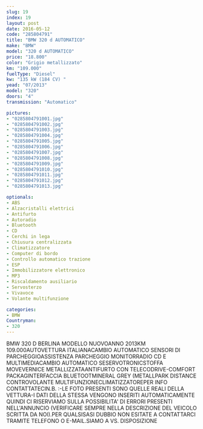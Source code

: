 ```yaml
---
slug: 19
index: 19
layout: post
date: 2016-05-12
code: "285804791"
title: "BMW 320 d AUTOMATICO"
make: "BMW"
model: "320 d AUTOMATICO"
price: "18.800"
color: "Grigio metallizzato"
km: "109.000"
fuelType: "Diesel"
kw: "135 kW (184 CV) "
yead: "07/2013"
model: "320"
doors: "4"
transmission: "Automatico"

pictures:
- "0285804791001.jpg"
- "0285804791002.jpg"
- "0285804791003.jpg"
- "0285804791004.jpg"
- "0285804791005.jpg"
- "0285804791006.jpg"
- "0285804791007.jpg"
- "0285804791008.jpg"
- "0285804791009.jpg"
- "0285804791010.jpg"
- "0285804791011.jpg"
- "0285804791012.jpg"
- "0285804791013.jpg"

optionals:
- ABS
- Alzacristalli elettrici
- Antifurto
- Autoradio
- Bluetooth
- CD
- Cerchi in lega
- Chiusura centralizzata
- Climatizzatore
- Computer di bordo
- Controllo automatico trazione
- ESP
- Immobilizzatore elettronico
- MP3
- Riscaldamento ausiliario
- Servosterzo
- Vivavoce
- Volante multifunzione

categories:
- BMW
Countryman:
- 320
---
```

BMW 320 D BERLINA MODELLO NUOVOANNO 2013KM 109.000AUTOVETTURA ITALIANACAMBIO AUTOMATICO SENSORI DI PARCHEGGIOASSISTENZA PARCHEGGIO MONITORRADIO CD E MULTIMEDIACAMBIO AUTOMATICO SESERVOTRONICSTOFFA MOVEVERNICE METALLIZZATAANTIFURTO CON TELECODRIVE-COMFORT PACKAGINTERFACCIA BLUETOOTMINERAL GREY (METALLPARK DISTANCE CONTROVOLANTE MULTIFUNZIONECLIMATIZZATOREPER INFO CONTATTATECIN.B. :-LE FOTO PRESENTI SONO QUELLE REALI DELLA VETTURA-I DATI DELLA STESSA VENGONO INSERITI AUTOMATICAMENTE QUINDI CI RISERVIAMO SULLA POSSIBILITA\' DI ERRORI PRESENTI NELL\'ANNUNCIO (VERIFICARE SEMPRE NELLA DESCRIZIONE DEL VEICOLO SCRITTA DA NOI).PER QUALSISASI DUBBIO NON ESITATE A CONTATTARCI TRAMITE TELEFONO O E-MAIL.SIAMO A VS. DISPOSIZIONE